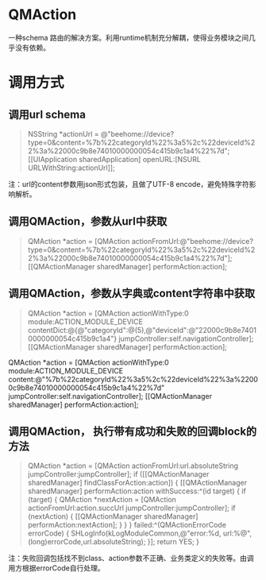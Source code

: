 QMAction
=========
一种schema 路由的解决方案。利用runtime机制充分解耦，使得业务模块之间几乎没有依赖。

调用方式
=======
调用url schema 
---------------
>NSString *actionUrl = @"beehome://device?type=0&content=%7b%22categoryId%22%3a5%2c%22deviceId%22%3a%22000c9b8e74010000000054c415b9c1a4%22%7d";
[[UIApplication sharedApplication] openURL:[NSURL URLWithString:actionUrl]];

注：url的content参数用json形式包装，且做了UTF-8 encode，避免特殊字符影响解析。

调用QMAction，参数从url中获取
------------------------
>QMAction *action = [QMAction actionFromUrl:@"beehome://device?type=0&content=%7b%22categoryId%22%3a5%2c%22deviceId%22%3a%22000c9b8e74010000000054c415b9c1a4%22%7d"];
[[QMActionManager sharedManager] performAction:action];

调用QMAction，参数从字典或content字符串中获取
-----
>QMAction *action = [QMAction actionWithType:0 module:ACTION_MODULE_DEVICE contentDict:@{@"categoryId":@(5),@"deviceId":@"22000c9b8e74010000000054c415b9c1a4"} jumpController:self.navigationController];
[[QMActionManager sharedManager] performAction:action];

QMAction *action = [QMAction actionWithType:0 module:ACTION_MODULE_DEVICE content:@"%7b%22categoryId%22%3a5%2c%22deviceId%22%3a%22000c9b8e74010000000054c415b9c1a4%22%7d" jumpController:self.navigationController];
[[QMActionManager sharedManager] performAction:action];

调用QMAction， 执行带有成功和失败的回调block的方法
---------
>QMAction *action = [QMAction actionFromUrl:url.absoluteString jumpController:jumpController];
 if ([[QMActionManager sharedManager] findClassForAction:action]) {
    [[QMActionManager sharedManager] performAction:action withSuccess:^(id target) {
    if (target) {
      QMAction *nextAction = [QMAction actionFromUrl:action.succUrl jumpController:jumpController];
      if (nextAction) {
        [[QMActionManager sharedManager] performAction:nextAction];
      }
    }
  } failed:^(QMActionErrorCode errorCode) {
    SHLogInfo(kLogModuleCommon,@"error:%d, url:%@",(long)errorCode,url.absoluteString);
    }];
    return YES;
  }

注：失败回调包括找不到class、action参数不正确、业务类定义的失败等。由调用方根据errorCode自行处理。
